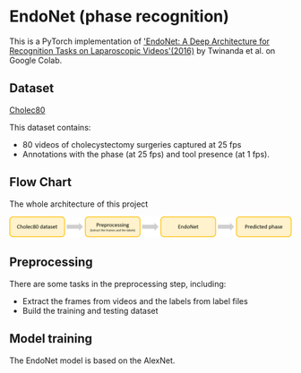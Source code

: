 # EndoNet (phase recognition)

This is a PyTorch implementation of ['EndoNet: A Deep Architecture for Recognition Tasks on Laparoscopic Videos'(2016)](https://arxiv.org/abs/1602.03012) by Twinanda et al. on Google Colab.

## Dataset
[Cholec80](http://camma.u-strasbg.fr/datasets) 

This dataset contains:
* 80 videos of cholecystectomy surgeries captured at 25 fps
* Annotations with the phase (at 25 fps) and tool presence (at 1 fps).

## Flow Chart
The whole architecture of this project

![flow chart](https://github.com/CF-Cao/EndoNet--phase-recognition/blob/main/images/Flow-chart.png?raw=true)

## Preprocessing
There are some tasks in the preprocessing step, including:
* Extract the frames from videos and the labels from label files
* Build the training and testing dataset

## Model training
The EndoNet model is based on the AlexNet.
